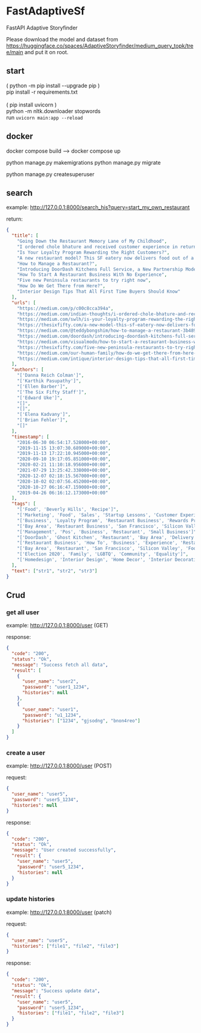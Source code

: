 # FastAdaptiveSf

FastAPI Adaptive Storyfinder

Please download the model and dataset from https://huggingface.co/spaces/AdaptiveStoryfinder/medium_query_topk/tree/main
and put it on root.

## start

( python -m pip install --upgrade pip ) <br />
pip install -r requirements.txt <br />
<br />
( pip install uvicorn ) <br />
python -m nltk.downloader stopwords <br />
run `uvicorn main:app --reload`

## docker
docker compose build
--> docker compose up


python manage.py makemigrations
python manage.py migrate

python manage.py createsuperuser

## search

example: http://127.0.0.1:8000/search_his?query=start_my_own_restaurant

return:

```json
{
  "title": [
    "Going Down the Restaurant Memory Lane of My Childhood",
    "I ordered chole bhature and received customer experience in return",
    "Is Your Loyalty Program Rewarding the Right Customers?",
    "A new restaurant model? This SF eatery now delivers food out of a 20-year-old Singaporean restaurant in Menlo Park",
    "How to Manage a Restaurant?",
    "Introducing DoorDash Kitchens Full Service, a New Partnership Model for Restaurants To Grow Their…",
    "How To Start A Restaurant Business With No Experience",
    "Five new Peninsula restaurants to try right now",
    "How Do We Get There from Here?",
    "Interior Design Tips That All First Time Buyers Should Know"
  ],
  "urls": [
    "https://medium.com/p/c00c8cca394a",
    "https://medium.com/indian-thoughts/i-ordered-chole-bhature-and-received-customer-experience-in-return-d41aef08590e",
    "https://medium.com/swlh/is-your-loyalty-program-rewarding-the-right-customers-2036791e4df2",
    "https://thesixfifty.com/a-new-model-this-sf-eatery-now-delivers-food-out-of-a-20-year-old-singaporean-eatery-in-menlo-park-b701b07f726c",
    "https://medium.com/@teddybongshim/how-to-manage-a-restaurant-3b489b13e4c5",
    "https://medium.com/doordash/introducing-doordash-kitchens-full-service-a-new-partnership-model-for-restaurants-to-grow-their-f0ac15fb9755",
    "https://medium.com/visualmodo/how-to-start-a-restaurant-business-with-no-experience-ae0fdaceb71",
    "https://thesixfifty.com/five-new-peninsula-restaurants-to-try-right-now-c3dc2618a427",
    "https://medium.com/our-human-family/how-do-we-get-there-from-here-62e2dc931393",
    "https://medium.com/intique/interior-design-tips-that-all-first-time-buyers-should-know-cf9d5e88eb2a"
  ],
  "authors": [
    "['Danna Reich Colman']",
    "['Karthik Pasupathy']",
    "['Ellen Barber']",
    "['The Six Fifty Staff']",
    "['Edward Uke']",
    "[]",
    "[]",
    "['Elena Kadvany']",
    "['Brian Fehler']",
    "[]"
  ],
  "timestamp": [
    "2016-06-30 06:54:17.528000+00:00",
    "2019-11-15 13:07:30.689000+00:00",
    "2019-11-13 17:22:10.945000+00:00",
    "2020-09-10 19:17:05.851000+00:00",
    "2020-02-21 11:10:18.956000+00:00",
    "2021-07-29 13:25:42.338000+00:00",
    "2020-12-07 02:18:15.567000+00:00",
    "2020-10-02 02:07:56.452000+00:00",
    "2020-10-27 06:16:47.159000+00:00",
    "2019-04-26 06:16:12.173000+00:00"
  ],
  "tags": [
    "['Food', 'Beverly Hills', 'Recipe']",
    "['Marketing', 'Food', 'Sales', 'Startup Lessons', 'Customer Experience']",
    "['Business', 'Loyalty Program', 'Restaurant Business', 'Rewards Programs', 'Loyalty']",
    "['Bay Area', 'Restaurant Business', 'San Francisco', 'Silicon Valley', 'Small Business']",
    "['Management', 'Pos', 'Business', 'Restaurant', 'Small Business']",
    "['DoorDash', 'Ghost Kitchen', 'Restaurant', 'Bay Area', 'Delivery']",
    "['Restaurant Business', 'How To', 'Business', 'Experience', 'Restaurant']",
    "['Bay Area', 'Restaurant', 'San Francisco', 'Silicon Valley', 'Foodies']",
    "['Election 2020', 'Family', 'LGBTQ', 'Community', 'Equality']",
    "['Homedesign', 'Interior Design', 'Home Decor', 'Interior Decorating', 'Home Improvement']"
  ],
  "text": ["str1", "str2", "str3"]
}
```

## Crud

### get all user

example: http://127.0.0.1:8000/user (GET)

response:

```json
{
  "code": "200",
  "status": "Ok",
  "message": "Success fetch all data",
  "result": [
    {
      "user_name": "user2",
      "password": "user1_1234",
      "histories": null
    },
    {
      "user_name": "user1",
      "password": "u1_1234",
      "histories": ["1234", "gjsodng", "bnon4reo"]
    }
  ]
}
```

### create a user

example: http://127.0.0.1:8000/user (POST)

request:

```json
{
  "user_name": "user5",
  "password": "user5_1234",
  "histories": null
}
```

response:

```json
{
  "code": "200",
  "status": "Ok",
  "message": "User created successfully",
  "result": {
    "user_name": "user5",
    "password": "user5_1234",
    "histories": null
  }
}
```

### update histories

example: http://127.0.0.1:8000/user (patch)

request:

```json
{
  "user_name": "user5",
  "histories": ["file1", "file2", "file3"]
}
```

response:

```json
{
  "code": "200",
  "status": "Ok",
  "message": "Success update data",
  "result": {
    "user_name": "user5",
    "password": "user5_1234",
    "histories": ["file1", "file2", "file3"]
  }
}
```
